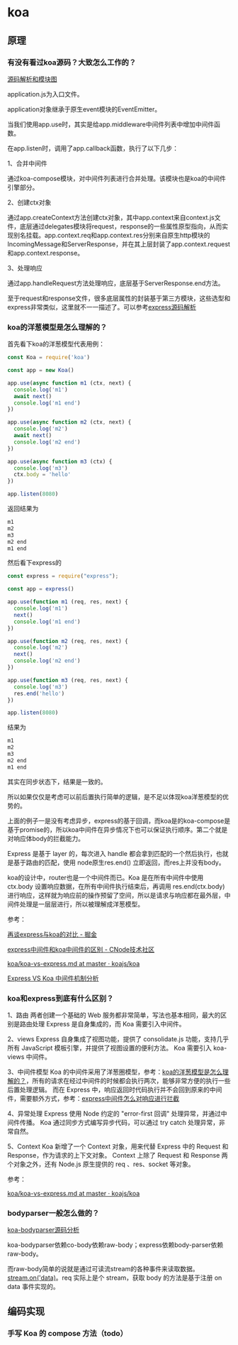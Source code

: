# koa

## 原理

### 有没有看过koa源码？大致怎么工作的？

[源码解析和模块图](https://github.com/FunnyLiu/koa/tree/readSource)

application.js为入口文件。

application对象继承于原生event模块的EventEmitter。

当我们使用app.use时，其实是给app.middleware中间件列表中增加中间件函数。

在app.listen时，调用了app.callback函数，执行了以下几步：

1、合并中间件

通过koa-compose模块，对中间件列表进行合并处理。该模块也是koa的中间件引擎部分。

2、创建ctx对象

通过app.createContext方法创建ctx对象，其中app.context来自context.js文件，底层通过delegates模块将request，response的一些属性原型指向，从而实现别名挂载。app.context.req和app.context.res分别来自原生http模块的IncomingMessage和ServerResponse，并在其上层封装了app.context.request和app.context.response。

3、处理响应

通过app.handleRequest方法处理响应，底层基于ServerResponse.end方法。

至于request和response文件，很多底层属性的封装基于第三方模块，这些选型和express非常类似，这里就不一一描述了。可以参考[express源码解析](https://github.com/FunnyLiu/express/tree/readsource#%E6%89%A7%E8%A1%8C%E6%B5%81%E7%A8%8B)


### koa的洋葱模型是怎么理解的？

首先看下koa的洋葱模型代表用例：

``` js
const Koa = require('koa')

const app = new Koa()

app.use(async function m1 (ctx, next) {
  console.log('m1')
  await next()
  console.log('m1 end')
})

app.use(async function m2 (ctx, next) {
  console.log('m2')
  await next()
  console.log('m2 end')
})

app.use(async function m3 (ctx) {
  console.log('m3')
  ctx.body = 'hello'
})

app.listen(8080)

```

返回结果为
``` bash
m1
m2
m3
m2 end
m1 end

```

然后看下express的

``` js
const express = require("express");

const app = express()

app.use(function m1 (req, res, next) {
  console.log('m1')
  next()
  console.log('m1 end')
})

app.use(function m2 (req, res, next) {
  console.log('m2')
  next()
  console.log('m2 end')
})

app.use(function m3 (req, res, next) {
  console.log('m3')
  res.end('hello')
})

app.listen(8080)

```
结果为
``` bash
m1
m2
m3
m2 end
m1 end
```

其实在同步状态下，结果是一致的。

所以如果仅仅是考虑可以前后置执行简单的逻辑，是不足以体现koa洋葱模型的优势的。

上面的例子一是没有考虑异步，express的基于回调，而koa是的koa-compose是基于promise的，所以koa中间件在异步情况下也可以保证执行顺序。第二个就是对响应体body的拦截能力。

Express 是基于 layer 的，每次进入 handle 都会拿到匹配的一个然后执行，也就是基于路由的匹配，使用 node原生res.end() 立即返回，而res上并没有body。

koa的设计中，router也是一个中间件而已。Koa 是在所有中间件中使用 ctx.body 设置响应数据，在所有中间件执行结束后，再调用 res.end(ctx.body) 进行响应，这样就为响应前的操作预留了空间，所以是请求与响应都在最外层，中间件处理是一层层进行，所以被理解成洋葱模型。



参考：

[再谈express与koa的对比 - 掘金](https://juejin.im/post/5a6739f56fb9a01cb139498a)

[express中间件和koa中间件的区别 - CNode技术社区](https://cnodejs.org/topic/59a90638ea0aea6b0c64e6ed)

[koa/koa-vs-express.md at master · koajs/koa](https://github.com/koajs/koa/blob/master/docs/koa-vs-express.md)

[Express VS Koa 中间件机制分析](https://juejin.im/post/6844903922428035085)



### koa和express到底有什么区别？

1、路由
两者创建一个基础的 Web 服务都非常简单，写法也基本相同，最大的区别是路由处理 Express 是自身集成的，而 Koa 需要引入中间件。

2、views
Express 自身集成了视图功能，提供了 consolidate.js 功能，支持几乎所有 JavaScript 模板引擎，并提供了视图设置的便利方法。
Koa 需要引入 koa-views 中间件。

3、中间件模型
Koa 的中间件采用了洋葱圈模型，参考：[koa的洋葱模型是怎么理解的？](/library/koa.html#koa%E7%9A%84%E6%B4%8B%E8%91%B1%E6%A8%A1%E5%9E%8B%E6%98%AF%E6%80%8E%E4%B9%88%E7%90%86%E8%A7%A3%E7%9A%84%EF%BC%9F)，所有的请求在经过中间件的时候都会执行两次，能够非常方便的执行一些后置处理逻辑。
而在 Express 中，响应返回时代码执行并不会回到原来的中间件，需要额外方式，参考：[express中间件怎么对响应进行拦截](/library/express.html#express%E4%B8%AD%E9%97%B4%E4%BB%B6%E6%80%8E%E4%B9%88%E5%AF%B9%E5%93%8D%E5%BA%94%E8%BF%9B%E8%A1%8C%E6%8B%A6%E6%88%AA)

4、异常处理
Express 使用 Node 约定的 "error-first 回调" 处理异常，并通过中间件传播。
Koa 通过同步方式编写异步代码，可以通过 try catch 处理异常，非常自然。

5、Context
Koa 新增了一个 Context 对象，用来代替 Express 中的 Request 和 Response，作为请求的上下文对象。
Context 上除了 Request 和 Response 两个对象之外，还有 Node.js 原生提供的 req 、res、socket 等对象。


参考：


[koa/koa-vs-express.md at master · koajs/koa](https://github.com/koajs/koa/blob/master/docs/koa-vs-express.md)



### bodyparser一般怎么做的？

[koa-bodyparser源码分析](https://github.com/FunnyLiu/bodyparser/tree/readsource)

koa-bodyparser依赖co-body依赖raw-body；express依赖body-parser依赖raw-body。

而raw-body简单的说就是通过可读流stream的各种事件来读取数据。[stream.on('data)](https://github.com/stream-utils/raw-body/blob/master/index.js#L192)。req 实际上是个 stream，获取 body 的方法是基于注册 on data 事件实现的。

## 编码实现

### 手写 Koa 的 compose 方法（todo）

